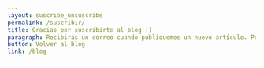 ```yaml
---
layout: suscribe_unsuscribe
permalink: /suscribir/
title: Gracias por suscribirte al blog :)
paragraph: Recibirás un correo cuando publiquemos un nuevo artículo. Puedes cancelar tu suscripción en cualquier momento.
button: Volver al blog
link: /blog
---
```

